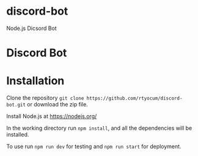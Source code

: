 # discord-bot  
Node.js Dicsord Bot  

# Discord Bot  

# Installation
Clone the repository `git clone https://github.com/rtyocum/discord-bot.git` or download the zip file.

Install Node.js at https://nodejs.org/

In the working directory run `npm install`, and all the dependencies will be installed.

To use run `npm run dev` for testing and `npm run start` for deployment.
